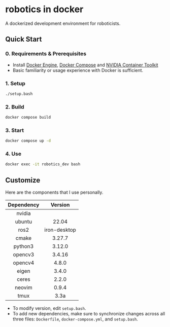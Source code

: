 # robotics in docker

A dockerized development environment for roboticists.

## Quick Start

### 0. Requirements & Prerequisites

- Install [Docker Engine](https://docs.docker.com/engine/), [Docker Compose](https://docs.docker.com/compose/) and [NVIDIA Container Toolkit](https://docs.nvidia.com/datacenter/cloud-native/container-toolkit/latest/install-guide.html)
- Basic familiarity or usage experience with Docker is sufficient.

### 1. Setup

```bash
./setup.bash
```

### 2. Build

```bash
docker compose build
```

### 3. Start

```bash
docker compose up -d 
```

### 4. Use

```bash
docker exec -it robotics_dev bash
```

## Customize

Here are the components that I use personally. 

| Dependency | Version      |
| :---:      | :---:        |
| nvidia     |              |
| ubuntu     | 22.04        |
| ros2       | iron-desktop |
| cmake      | 3.27.7       |
| python3    | 3.12.0       |
| opencv3    | 3.4.16       |
| opencv4    | 4.8.0        |
| eigen      | 3.4.0        |
| ceres      | 2.2.0        |
| neovim     | 0.9.4        |
| tmux       | 3.3a         |

- To modify version, edit `setup.bash`.
- To add new dependencies, make sure to synchronize changes across all three files: `Dockerfile`, `docker-compose.yml`, and `setup.bash`. 

